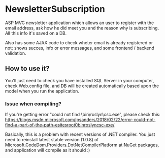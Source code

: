 # NewsletterSubscription
ASP MVC newsletter application which allows an user to register with the email address, ask how he did meet you and the reason why is subscribing. All this info it's saved on a DB.

Also has some AJAX code to check wheter email is already registered or not; shows succes, info or error messages, and some frontend / backend validation.


## **How to use it?**
You'll just need to check you have installed SQL Server in your computer, check Web.config file, and DB will be created automatically based upon the model when you run the application.


### Issue when compiling?
If you're getting error "could not find \bin\roslyn\csc.exe", please check this:
https://blogs.msdn.microsoft.com/jpsanders/2018/02/22/error-could-not-find-a-part-of-the-path-esitesroot0binroslyncsc-exe/

Basically, this is a problem with recent versions of .NET compiler. You just need to reinstall latest stable version (1.0.8) of Microsoft.CodeDom.Providers.DotNetCompilerPlatform  at NuGet packages, and application will compile as it should :)
